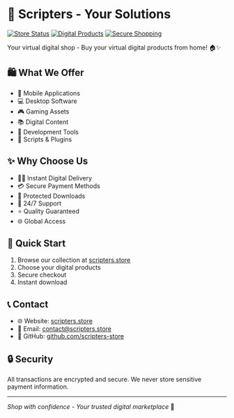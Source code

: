 # 🏪 Scripters - Your Solutions

[![Store Status](https://img.shields.io/website?url=https%3A%2F%2Fscripters.store&label=store&style=for-the-badge)](https://scripters.store)
[![Digital Products](https://img.shields.io/badge/Digital-Products-blue?style=for-the-badge)](https://scripters.store)
[![Secure Shopping](https://img.shields.io/badge/🔒-Secure_Shopping-green?style=for-the-badge)](https://scripters.store)

Your virtual digital shop - Buy your virtual digital products from home! 🏠✨

## 🛍️ What We Offer

- 📱 Mobile Applications
- 💻 Desktop Software
- 🎮 Gaming Assets
- 📚 Digital Content
- 🔧 Development Tools
- 📝 Scripts & Plugins

## ✨ Why Choose Us

- 🏃‍♂️ Instant Digital Delivery
- 💳 Secure Payment Methods
- 🔐 Protected Downloads
- 💬 24/7 Support
- ⭐ Quality Guaranteed
- 🌐 Global Access

## 🚀 Quick Start

1. Browse our collection at [scripters.store](https://scripters.store)
2. Choose your digital products
3. Secure checkout
4. Instant download

## 📞 Contact

- 🌐 Website: [scripters.store](https://scripters.store)
- 📧 Email: [contact@scripters.store](mailto:contact@scripters.store)
- 🔗 GitHub: [github.com/scripters-store](https://github.com/scripters-store)

## 🔒 Security

All transactions are encrypted and secure. We never store sensitive payment information.

---

*Shop with confidence - Your trusted digital marketplace* 💫
